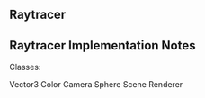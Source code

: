 
## Raytracer

## Raytracer Implementation Notes

Classes:

Vector3
Color
Camera
Sphere
Scene
Renderer
